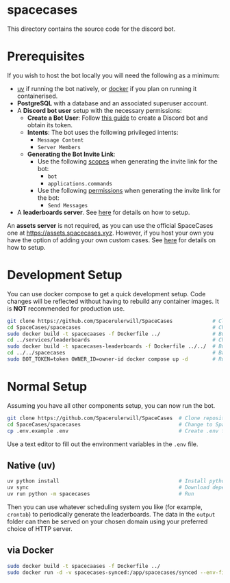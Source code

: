 # spacecases

This directory contains the source code for the discord bot.

# Prerequisites

If you wish to host the bot locally you will need the following as a minimum:
- [uv](https://github.com/astral-sh/uv) if running the bot natively, or [docker](https://www.docker.com/) if you plan on running it containerised.
- **PostgreSQL** with a database and an associated superuser account.
- A **Discord bot user** setup with the necessary permissions:
  - **Create a Bot User**: Follow [this guide](https://discordpy.readthedocs.io/en/stable/discord.html) to create a Discord bot and obtain its token.
  - **Intents**: The bot uses the following privileged intents:
      - `Message Content`
      - `Server Members`
  - **Generating the Bot Invite Link**:
      - Use the following [scopes](https://discord.com/developers/docs/topics/oauth2#shared-resources-oauth2-scopes) when generating the invite link for the bot:
        - `bot`
        - `applications.commands`
      - Use the following [permissions](https://discord.com/developers/docs/topics/permissions) when generating the invite link for the bot:
        - `Send Messages`
- A **leaderboards server**. See [here](../services/leaderboards/README.md) for details on how to setup.

An **assets server** is not required, as you can use the official SpaceCases one at https://assets.spacecases.xyz. However, if you host your own you have the option of adding your own custom cases. See [here](../services/assets/README.md) for details on how to setup.

# Development Setup

You can use docker compose to get a quick development setup. Code changes will be reflected without having to rebuild any container images. It is **NOT** recommended for production  use.

```bash
git clone https://github.com/Spacerulerwill/SpaceCases             # Clone repository
cd SpaceCases/spacecases                                           # Change to SpaceCases directory
sudo docker build -t spacecaases -f Dockerfile ../                 # Build SpaceCases docker image
cd ../services/leaderboards                                        # Change to leaderboards directory
sudo docker build -t spacecases-leaderboards -f Dockerfile ../../  # Build leaderboards docker image
cd ../../spacecases                                                # Back to SpaceCases
sudo BOT_TOKEN=token OWNER_ID=owner-id docker compose up -d        # Run
```

# Normal Setup

Assuming you have all other components setup, you can now run the bot.

```bash
git clone https://github.com/Spacerulerwill/SpaceCases  # Clone repository
cd SpaceCases/spacecases                                # Change to SpaceCases directory
cp .env.example .env                                    # Create .env file
```

Use a text editor to fill out the environment variables in the `.env` file.

## Native (uv)

```bash
uv python install                                       # Install python 
uv sync                                                 # Download dependencies
uv run python -m spacecases                             # Run
```

Then you can use whatever scheduling system you like (for example, `crontab`) to periodically generate the leaderboards. The data in the `output` folder can then be served on your chosen domain using your preferred choice of HTTP server.

## via Docker

```bash 
sudo docker build -t spacecaases -f Dockerfile ../                                                           # Build docker image
sudo docker run -d -v spacecases-synced:/app/spacecases/synced --env-file .env --name spacecases spacecases  # Run
```
